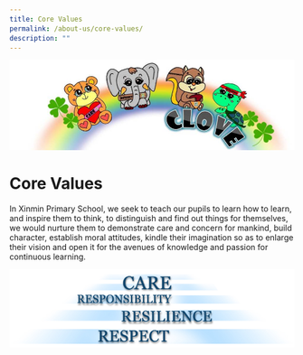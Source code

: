 ```yaml
---
title: Core Values
permalink: /about-us/core-values/
description: ""
---
```

![](/images/cover-page-for-cce-page-e1492050376193.jpg)

# **Core Values**

In Xinmin Primary School, we seek to teach our pupils to learn how to learn, and inspire them to think, to distinguish and find out things for themselves, we would nurture them to demonstrate care and concern for mankind, build character, establish moral attitudes, kindle their imagination so as to enlarge their vision and open it for the avenues of knowledge and passion for continuous learning.

![](/images/core_values.jpg)